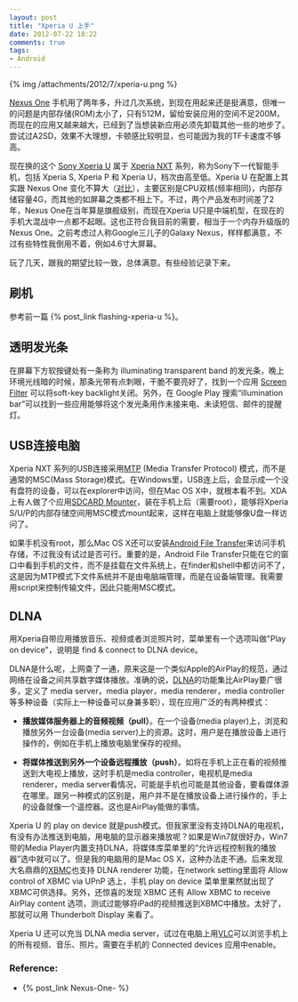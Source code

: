 ```yaml
---
layout: post
title: "Xperia U 上手"
date: 2012-07-22 18:22
comments: true
tags:
- Android 
---
```


{% img /attachments/2012/7/xperia-u.png %}

[Nexus One](http://en.wikipedia.org/wiki/Nexus_One) 手机用了两年多，升过几次系统，到现在用起来还是挺满意，但唯一的问题是内部存储(ROM)太小了，只有512M，留给安装应用的空间不足200M，而现在的应用又越来越大，已经到了当想装新应用必须先卸载其他一些的地步了。尝试过A2SD，效果不大理想，卡顿感比较明显，也可能因为我的TF卡速度不够高。

现在换的这个 [Sony Xperia U](http://www.sonymobile.com/global-en/products/phones/xperia-u/) 属于 [Xperia NXT](http://www.xperiablog.net/2012/03/07/xperia-nxt-specifications-compared-%E2%80%93-xperia-p-vs-xperia-s-vs-xperia-u/) 系列，称为Sony下一代智能手机，包括 Xperia S, Xperia P 和 Xperia U，档次由高至低。Xperia U 在配置上其实跟 Nexus One 变化不算大（[对比](http://geekaphone.com/compare/Sony-Xperia-U-vs-HTC-Nexus-One)），主要区别是CPU双核(频率相同)，内部存储容量4G，而其他的如屏幕之类都不相上下。不过，两个产品发布时间差了2年，Nexus One在当年算是旗舰级别，而现在Xperia U只是中端机型，在现在的手机大混战中一点都不起眼。这也正符合我目前的需要，相当于一个内存升级版的Nexus One。之前考虑过人称Google三儿子的Galaxy Nexus，样样都满意，不过有些特性我倒用不着，例如4.6寸大屏幕。

玩了几天，跟我的期望比较一致，总体满意。有些经验记录下来。

## 刷机

参考前一篇 {% post_link flashing-xperia-u %}。

## 透明发光条

在屏幕下方软按键处有一条称为 illuminating transparent band 的发光条，晚上环境光线暗的时候，那条光带有点刺眼，干脆不要亮好了，找到一个应用 [Screen Filter](https://play.google.com/store/apps/details?id=com.haxor) 可以将soft-key backlight关闭。另外，在 Google Play 搜索“illumination bar”可以找到一些应用能够将这个发光条用作未接来电、未读短信、邮件的提醒灯。

## USB连接电脑

Xperia NXT 系列的USB连接采用[MTP](http://en.wikipedia.org/wiki/Media_Transfer_Protocol) (Media Transfer Protocol) 模式，而不是通常的MSC(Mass Storage)模式。在Windows里，USB连上后，会显示成一个没有盘符的设备，可以在explorer中访问，但在Mac OS X中，就根本看不到。XDA上有人做了个应用[SDCARD Mounter](http://forum.xda-developers.com/showthread.php?t=1606940)，装在手机上后（需要root），能够将Xperia S/U/P的内部存储空间用MSC模式mount起来，这样在电脑上就能够像U盘一样访问了。

如果手机没有root，那么Mac OS X还可以安装[Android File Transfer](http://www.android.com/filetransfer/)来访问手机存储，不过我没有试过是否可行。重要的是，Android File Transfer只能在它的窗口中看到手机的文件，而不是挂载在文件系统上，在finder和shell中都访问不了，这是因为MTP模式下文件系统并不是由电脑端管理，而是在设备端管理。我需要用script来控制传输文件，因此只能用MSC模式。

## DLNA

用Xperia自带应用播放音乐、视频或者浏览照片时，菜单里有一个选项叫做"Play on device"，说明是 find & connect to DLNA device。

DLNA是什么呢，上网查了一通，原来这是一个类似Apple的AirPlay的规范，通过网络在设备之间共享数字媒体播放。准确的说，[DLNA](http://en.wikipedia.org/wiki/Digital_Living_Network_Alliance)的功能集比AirPlay要广很多，定义了 media server，media player，media renderer，media controller 等多种设备（实际上一种设备可以身兼多职），现在应用广泛的有两种模式：

- **播放媒体服务器上的音频视频（pull）**。在一个设备(media player)上，浏览和播放另外一台设备(media server)上的资源。这时，用户是在播放设备上进行操作的，例如在手机上播放电脑里保存的视频。

- **将媒体推送到另外一个设备远程播放（push）**。如将在手机上正在看的视频推送到大电视上播放，这时手机是media controller，电视机是media renderer，media server看情况，可能是手机也可能是其他设备，要看媒体源在哪里。跟另一种模式的区别是，用户并不是在播放设备上进行操作的，手上的设备就像一个遥控器。这也是AirPlay能做的事情。

Xperia U 的 play on device 就是push模式。但我家里没有支持DLNA的电视机，有没有办法推送到电脑，用电脑的显示器来播放呢？如果是Win7就很好办，Win7带的Media Player内置支持DLNA，将媒体库菜单里的“允许远程控制我的播放器”选中就可以了。但是我的电脑用的是Mac OS X，这种办法走不通。后来发现大名鼎鼎的[XBMC](http://xbmc.org/)也支持 DLNA renderer 功能，在network setting里面将 Allow control of XBMC via UPnP 选上，手机 play on device 菜单里果然就出现了XBMC可供选择。另外，还惊喜的发现 XBMC 还有 Allow XBMC to receive AirPlay content 选项，测试过能够将iPad的视频推送到XBMC中播放。太好了，那就可以用 Thunderbolt Display 来看了。

Xperia U 还可以充当 DLNA media server，试过在电脑上用[VLC](http://www.videolan.org/vlc/)可以浏览手机上的所有视频、音乐、照片。需要在手机的 Connected devices 应用中enable。

### Reference:

- {% post_link Nexus-One- %}